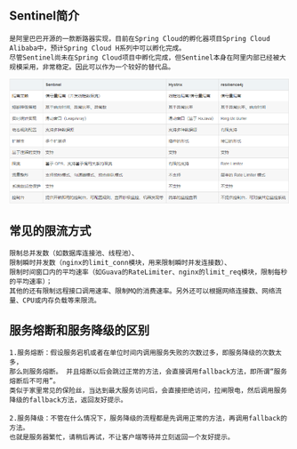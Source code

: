## Sentinel简介
    是阿里巴巴开源的一款断路器实现，目前在Spring Cloud的孵化器项目Spring Cloud Alibaba中，预计Spring Cloud H系列中可以孵化完成。
    尽管Sentinel尚未在Spring Cloud项目中孵化完成，但Sentinel本身在阿里内部已经被大规模采用，非常稳定。因此可以作为一个较好的替代品。
![Alt text](../sentinel/比较.png)

## 常见的限流方式
    限制总并发数（如数据库连接池、线程池）、
    限制瞬时并发数（nginx的limit_conn模块，用来限制瞬时并发连接数）、
    限制时间窗口内的平均速率（如Guava的RateLimiter、nginx的limit_req模块，限制每秒的平均速率）；
    其他的还有限制远程接口调用速率、限制MQ的消费速率。另外还可以根据网络连接数、网络流量、CPU或内存负载等来限流。
    
## 服务熔断和服务降级的区别
    1.服务熔断：假设服务宕机或者在单位时间内调用服务失败的次数过多，即服务降级的次数太多，
    那么则服务熔断。 并且熔断以后会跳过正常的方法，会直接调用fallback方法，即所谓“服务熔断后不可用”。 
    类似于家里常见的保险丝，当达到最大服务访问后，会直接拒绝访问，拉闸限电，然后调用服务降级的fallback方法，返回友好提示。
    
    2.服务降级：不管在什么情况下，服务降级的流程都是先调用正常的方法，再调用fallback的方法。 
    也就是服务器繁忙，请稍后再试，不让客户端等待并立刻返回一个友好提示。
    
